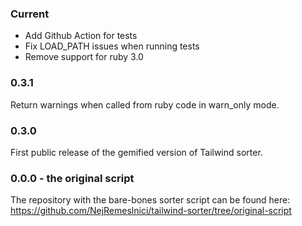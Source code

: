 ### Current

- Add Github Action for tests
- Fix LOAD_PATH issues when running tests
- Remove support for ruby 3.0

### 0.3.1

Return warnings when called from ruby code in warn_only mode.

### 0.3.0

First public release of the gemified version of Tailwind sorter.

### 0.0.0 - the original script

The repository with the bare-bones sorter script can be found here: https://github.com/NejRemeslnici/tailwind-sorter/tree/original-script
